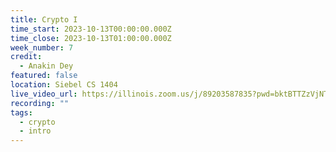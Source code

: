 ```yaml
---
title: Crypto I
time_start: 2023-10-13T00:00:00.000Z
time_close: 2023-10-13T01:00:00.000Z
week_number: 7
credit:
  - Anakin Dey
featured: false
location: Siebel CS 1404
live_video_url: https://illinois.zoom.us/j/89203587835?pwd=bktBTTZzVjNTenRnQ0hEbG1HNmh1dz09
recording: ""
tags:
  - crypto
  - intro
---
```

